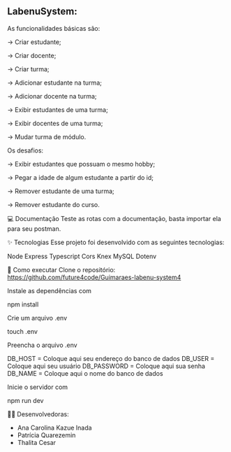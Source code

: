## LabenuSystem:

As funcionalidades básicas são:

→ Criar estudante;

→ Criar docente;

→ Criar turma;

→ Adicionar estudante na turma;

→ Adicionar docente na turma;

→ Exibir estudantes de uma turma;

→ Exibir docentes de uma turma;

→ Mudar turma de módulo.

Os desafios:

→ Exibir estudantes que possuam o mesmo hobby;

→ Pegar a idade de algum estudante a partir do id;

→ Remover estudante de uma turma;

→ Remover estudante do curso.

💻 Documentação
Teste as rotas com a documentação, basta importar ela para seu postman.


✨ Tecnologias
Esse projeto foi desenvolvido com as seguintes tecnologias:

Node
Express
Typescript
Cors
Knex
MySQL
Dotenv


🚀 Como executar
Clone o repositório:
https://github.com/future4code/Guimaraes-labenu-system4

Instale as dependências com

npm install

Crie um arquivo .env

touch .env

Preencha o arquivo .env

DB_HOST = Coloque aqui seu endereço do banco de dados
DB_USER = Coloque aqui seu usuário
DB_PASSWORD = Coloque aqui sua senha
DB_NAME = Coloque aqui o nome do banco de dados 

Inicie o servidor com

npm run dev


👩‍💻 Desenvolvedoras:

* Ana Carolina Kazue Inada
* Patrícia Quarezemin
* Thalita Cesar

